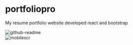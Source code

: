  # portfoliopro
 My resume portfolio website developed react and bootstrap

![github-readme](https://user-images.githubusercontent.com/63175218/201495111-74e1c5ed-12d9-4183-90d6-7f1450829a52.png) 
   &emsp; &emsp;   &emsp;   &emsp;   &emsp;   &emsp;   &emsp;   &emsp;   &emsp;   &emsp;   &emsp;   &emsp;   &emsp; &emsp;   &emsp;   &emsp;   &emsp;                                                                        ![mobilescr](https://user-images.githubusercontent.com/63175218/201566889-a0e21c86-ca12-481a-9565-c6a48e67ced2.png)

                                  
